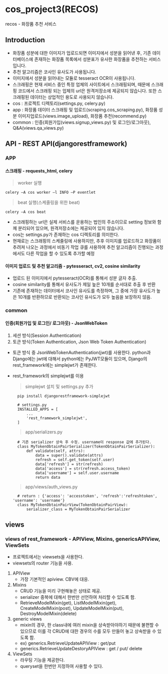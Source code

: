 # cos_project3(RECOS)

recos - 화장품 추천 서비스

## Introduction

- 화장품 성분에 대한 이미지가 업로드되면 이미지에서 성분을 읽어낸 후, 기존 데이터베이스에 존재하는 화장품 목록에서 성분표가 유사한 화장품을 추천하는 서비스 입니다.
- 추천 알고리즘은 코사인 유사도가 사용됩니다.
- 이미지에서 성분을 읽어내는 모듈로 tesseract OCR이 사용됩니다.
- 스크래핑은 현재 서비스 중인 특정 업체의 사이트에서 스크래핑되며, 때문에 스크래핑 코드에서 스크래핑 되는 업체의 url은 원격저장소에 제공되지 않습니다. 또한 스크래핑된 데이터는 상업적인 용도로 사용되지 않습니다.
- cos : 프로젝트 디렉토리(settings.py, celery.py)
- app : 화장품 데이터 스크래핑 및 업로드(scraping.cos_scraping.py), 화장품 성분 이미지업로드(views.image_upload), 화장품 추천(recommend.py)
- common : 인증(회원가입(views.signup_views.py) 및 로그인/로그아웃), Q&A(views.qa_views.py)

## API - REST API(djangorestframework)
          
### APP

#### 스크래핑 - requests_html, celery
   > worker 실행
   
    celery –A cos worker –l INFO –P eventlet     
   
   > beat 실행(스케줄링을 위한 beat)
   
    celery –A cos beat
    
* 스크래핑하는 url은 실제 서비스를 운용하는 법인의 주소이므로 setting 정보와 함께 분리되어 있으며, 원격저장소에는 제공되어 있지 않습니다. 
* cos는 settings.py가 존재하는 cos 디렉토리를 의미한다.
* 현재로는 스크래핑의 스케줄링에 사용하지만, 추후 이미지를 업로드하고 화장품이 추려져 나오는 과정에서 비동기 작업 큐를 사용하여 추천 알고리즘이 진행되는 과정에서도 다른 작업을 할 수 있도록 추가할 예정
    
    
#### 이미지 업로드 및 추천 알고리즘 - pytesseract, cv2, cosine similarity
* 업로드 된 이미지에서 pytesseract(OCR)를 통해서 성분 글자 추출.
* cosine similarity를 통해서 유사도가 제일 높은 10개를 순서대로 추출 후 반환
* 기존에 존재하는 데이터에서 코사인 유사도를 측정하며, 그 중에 가장 유사도가 높은 10개를 반환하므로 반환되는 코사인 유사도가 모두 높음을 보장하지 않음.


### common

#### 인증(회원가입 및 로그인/ 로그아웃) - JsonWebToken
1. 세션 방식(Session Authentication)
2. 토큰 방식(Token Authentication, Json Web Token Authentication)
* 토큰 방식 중 JsonWebTokenAuthentication(jwt)를 사용한다. python과 Django에는 jwt에 대해서 python에는 PyJWT모듈이 있으며, Django의 rest_framework에는 simplejwt가 존재한다.
* rest_framework의 simplejwt를 이용

    > simplejwt 설치 및 settings.py 추가

        pip install djangorestframework-simplejwt

        # settings.py
        INSTALLED_APPS = [
            ...
            'rest_framework_simplejwt',
        ]
        
     > app/serializers.py

        # 기존 serializer 상속 후 수정. username이 response 값에 추가된다.
        class MyTokenObtainPairSerializer(TokenObtainPairSerializer):
            def validate(self, attrs):
                data = super().validate(attrs)
                refresh = self.get_token(self.user)
                data['refresh'] = str(refresh)
                data['access'] = str(refresh.access_token)
                data['username'] = self.user.username
                return data
                
    > app/views/auth_views.py

        # return : {'access': 'accesstoken', 'refresh':'refreshtoken', 'username': 'username'}
        class MyTokenObtainPairView(TokenObtainPairView):
            serializer_class = MyTokenObtainPairSerializer

## views

### views of rest_framework - APIView, Mixins, genericsAPIView, ViewSets
* 프로젝트에서는 viewsets을 사용한다. 
* viewsets의 router 기능을 사용. 

1) APIView 
    - 가장 기본적인 apiview. CBV에 대응.
2) Mixins   
    - CRUD 기능을 미리 구현해놓은 상태로 제공.
    -  serializer 중복에 대해서 한번만 선언하여 처리할 수 있도록 함.
    -  RetrieveModelMixin(get), ListModelMixin(get), CreateModelMixin(post), UpdateModelMixin(put), DestroyModelMixin(delete)
3) generic views 
    - mixin의 경우, 한 class내에 여러 mixin을 상속받아야하기 때문에 불편할 수 있으므로 이를 각  CRUD에 대한 경우의 수를 모두 만들어 놓고 상속받을 수 있도록 함.
    - ex) generics.RetrieveUpdateAPIView : get/put
    - generics.RetrieveUpdateDestoryAPIView : get / put/ delete
4) ViewSets 
    - 라우팅 기능을 제공한다. 
    - queryset을 한번만 지정하여 사용할 수 있다. 
